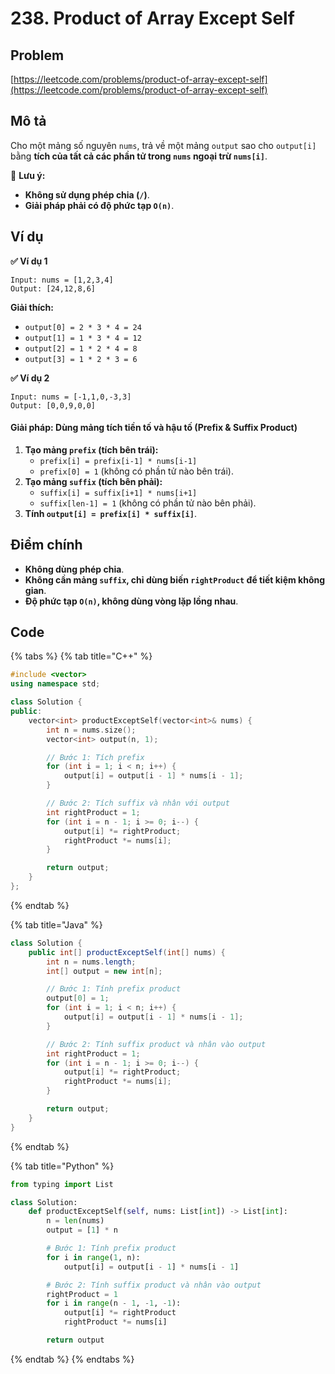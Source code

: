 # 238. Product of Array Except Self

## Problem

[https://leetcode.com/problems/product-of-array-except-self](https://leetcode.com/problems/product-of-array-except-self)

## Mô tả

Cho một mảng số nguyên `nums`, trả về một mảng `output` sao cho `output[i]` bằng **tích của tất cả các phần tử trong `nums` ngoại trừ `nums[i]`**.

🚨 **Lưu ý:**

* **Không sử dụng phép chia (`/`)**.
* **Giải pháp phải có độ phức tạp `O(n)`**.

## **Ví dụ**

**✅ Ví dụ 1**

```
Input: nums = [1,2,3,4]
Output: [24,12,8,6]
```

**Giải thích:**

* `output[0] = 2 * 3 * 4 = 24`
* `output[1] = 1 * 3 * 4 = 12`
* `output[2] = 1 * 2 * 4 = 8`
* `output[3] = 1 * 2 * 3 = 6`

**✅ Ví dụ 2**

```
Input: nums = [-1,1,0,-3,3]
Output: [0,0,9,0,0]
```

#### **Giải pháp: Dùng mảng tích tiền tố và hậu tố (Prefix & Suffix Product)**

1. **Tạo mảng `prefix` (tích bên trái):**
   * `prefix[i] = prefix[i-1] * nums[i-1]`
   * `prefix[0] = 1` (không có phần tử nào bên trái).
2. **Tạo mảng `suffix` (tích bên phải):**
   * `suffix[i] = suffix[i+1] * nums[i+1]`
   * `suffix[len-1] = 1` (không có phần tử nào bên phải).
3. **Tính `output[i] = prefix[i] * suffix[i]`**.

## **Điểm chính**

* **Không dùng phép chia**.
* **Không cần mảng `suffix`, chỉ dùng biến `rightProduct` để tiết kiệm không gian**.
* **Độ phức tạp `O(n)`, không dùng vòng lặp lồng nhau**.

## Code

{% tabs %}
{% tab title="C++" %}
```cpp
#include <vector>
using namespace std;

class Solution {
public:
    vector<int> productExceptSelf(vector<int>& nums) {
        int n = nums.size();
        vector<int> output(n, 1);

        // Bước 1: Tích prefix
        for (int i = 1; i < n; i++) {
            output[i] = output[i - 1] * nums[i - 1];
        }

        // Bước 2: Tích suffix và nhân với output
        int rightProduct = 1;
        for (int i = n - 1; i >= 0; i--) {
            output[i] *= rightProduct;
            rightProduct *= nums[i];
        }

        return output;
    }
};

```


{% endtab %}

{% tab title="Java" %}
```java
class Solution {
    public int[] productExceptSelf(int[] nums) {
        int n = nums.length;
        int[] output = new int[n];

        // Bước 1: Tính prefix product
        output[0] = 1;
        for (int i = 1; i < n; i++) {
            output[i] = output[i - 1] * nums[i - 1];
        }

        // Bước 2: Tính suffix product và nhân vào output
        int rightProduct = 1;
        for (int i = n - 1; i >= 0; i--) {
            output[i] *= rightProduct;
            rightProduct *= nums[i];
        }

        return output;
    }
}
```
{% endtab %}

{% tab title="Python" %}
```python
from typing import List

class Solution:
    def productExceptSelf(self, nums: List[int]) -> List[int]:
        n = len(nums)
        output = [1] * n

        # Bước 1: Tính prefix product
        for i in range(1, n):
            output[i] = output[i - 1] * nums[i - 1]

        # Bước 2: Tính suffix product và nhân vào output
        rightProduct = 1
        for i in range(n - 1, -1, -1):
            output[i] *= rightProduct
            rightProduct *= nums[i]

        return output
```
{% endtab %}
{% endtabs %}
